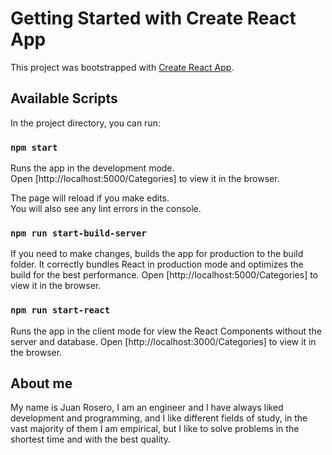 # Getting Started with Create React App

This project was bootstrapped with [Create React App](https://github.com/facebook/create-react-app).

## Available Scripts

In the project directory, you can run:

### `npm start`

Runs the app in the development mode.\
Open [http://localhost:5000/Categories] to view it in the browser.

The page will reload if you make edits.\
You will also see any lint errors in the console.

### `npm run start-build-server`

If you need to make changes,  builds the app for production to the build folder.
It correctly bundles React in production mode and optimizes the build for the best performance.
Open [http://localhost:5000/Categories] to view it in the browser. 

### `npm run start-react`

Runs the app in the client mode for view the React Components without the server and database.
Open [http://localhost:3000/Categories] to view it in the browser.

## About me

My name is Juan Rosero, I am an engineer and I have always liked development and programming, and I like different fields of study, in the vast majority of them I am empirical, but I like to solve problems in the shortest time and with the best quality.


